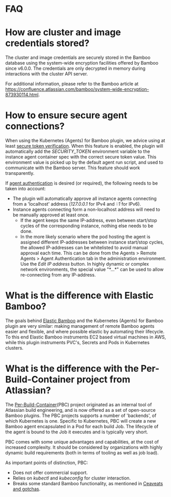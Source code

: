 # FAQ

# How are cluster and image credentials stored?

The cluster and image credentials are securely stored in the Bamboo database using the system-wide encryption facilities
offered by Bamboo since v6.0.0. The credentials are only decrypted in memory during interactions with the cluster API server.

For additional information, please refer to the Bamboo article at https://confluence.atlassian.com/bamboo/system-wide-encryption-873930114.html.

# How to ensure secure agent connections?

When using the Kubernetes (Agents) for Bamboo plugin, we advice using at least [secure token verification](https://confluence.atlassian.com/bamboo/agent-authentication-289277196.html#Agentauthentication-SecuritytokenverificationSecuritytokenverification).
When this feature is enabled, the plugin will automatically add the *SECURITY_TOKEN* environment variable to the instance agent container spec with the correct secure token value.
This environment value is picked up by the default agent run script, and used to communicate with the Bamboo server. This feature should work transparently.

If [agent authentication](https://confluence.atlassian.com/bamboo/agent-authentication-289277196.html) is desired (or required), the following needs to be taken into account:

- The plugin will automatically approve all instance agents connecting from a 'localhost' address (*127.0.0.1* for IPv4 and *::1* for IPv6).
- Instance agents connecting form a non-localhost address will need to be manually approved at least once.
    - If the agent keeps the same IP-address, even between start/stop cycles of the corresponding instance, nothing else needs to be done.
    - In the more likely scenario where the pod hosting the agent is assigned different IP-addresses between instance start/stop cycles, the allowed IP-addresses can be whitelisted to avoid manual approval each time.
    This can be done from the Agents > Remote Agents > Agent Authentication tab in the administration environment.
    Use the *Edit IP address* button. In highly dynamic or complex network environments, the special value "\*...\*" can be used to allow re-connecting from any IP-address.

# What is the difference with Elastic Bamboo?

The goals behind [Elastic Bamboo](https://confluence.atlassian.com/bamboo/about-elastic-bamboo-289277118.html) and the
Kubernetes (Agents) for Bamboo plugin are very similar: making management of remote Bamboo agents easier and flexible, and where possible
elastic by automating their lifecycle. To this end Elastic Bamboo instruments EC2 based virtual machines in AWS,
while this plugin instruments PVC's, Secrets and Pods in Kubernetes clusters.

# What is the difference with the Per-Build-Container project from Atlassian?

The [Per-Build-Container](https://bitbucket.org/atlassian/per-build-container/src/master/)(PBC) project originated as an internal tool of
Atlassian build engineering, and is now offered as a set of open-source Bamboo plugins. The PBC projects supports a number of 'backends', of which Kubernetes is one.
Specific to Kubernetes, PBC will create a new Bamboo agent encapsulated in a Pod for each build Job.
The lifecycle of the agent is bound to the Job it executes and is typically very short.  

PBC comes with some unique advantages and capabilities, at the cost of increased complexity. It should be considered by organizations
with highly dynamic build requirements (both in terms of tooling as well as job load).

As important points of distinction, PBC:

- Does not offer commercial support.
- Relies on *kubectl* and *kubeconfig* for cluster interaction.
- Breaks some standard Bamboo functionality, as mentioned in [Ceaveats and gotchas](https://bitbucket.org/atlassian/per-build-container/src/9317cea702776f9f6737457e33a9c837f88a36fa/bamboo-isolated-docker-plugin/README.md).
